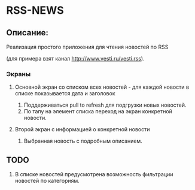 # RSS-NEWS

## Описание: 

 Реализация простого приложения для чтения новостей по RSS 
 
 (для примера взят канал http://www.vesti.ru/vesti.rss). 
 
### Экраны

1. Основной экран со списком всех новостей - для каждой новости в списке показывается дата и заголовок
    1) Поддерживаться pull to refresh для подгрузки новых новостей.
    2) По тапу на элемент списка переход на экран конкретной новости. 
    
2. Второй экран с информацией о конкретной новости 
    1) Выбранная новость с подробным описанием.

## TODO
1) В списке новостей предусмотрена возможность фильтрации новостей по категориям. 
